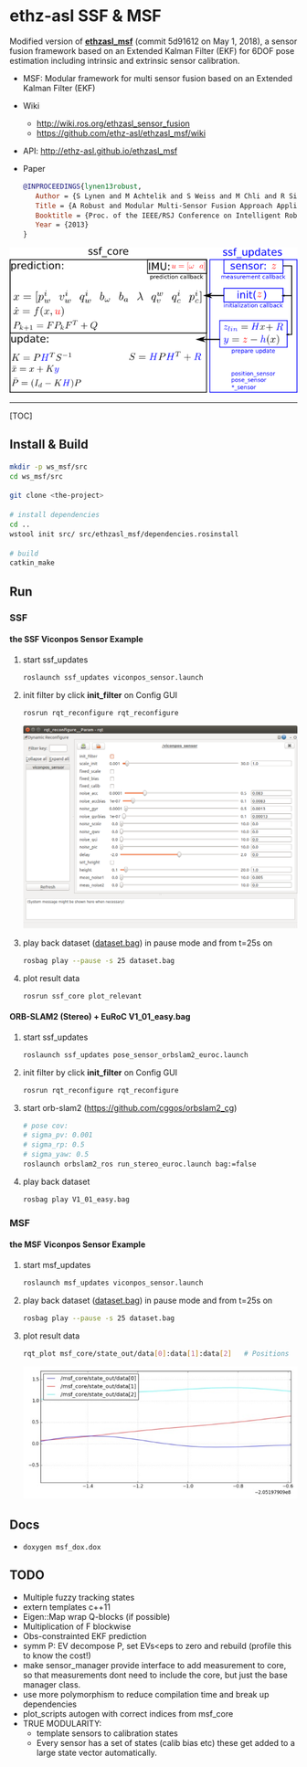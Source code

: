 # ethz-asl SSF & MSF

Modified version of **[ethzasl_msf](https://github.com/ethz-asl/ethzasl_msf)** (commit 5d91612  on May 1, 2018), a sensor fusion framework based on an Extended Kalman Filter (EKF) for 6DOF pose estimation including intrinsic and extrinsic sensor calibration.

* MSF: Modular framework for multi sensor fusion based on an Extended Kalman Filter (EKF)

* Wiki
   - http://wiki.ros.org/ethzasl_sensor_fusion
   - https://github.com/ethz-asl/ethzasl_msf/wiki

* API: http://ethz-asl.github.io/ethzasl_msf

* Paper
  ```bibtex
  @INPROCEEDINGS{lynen13robust,
     Author = {S Lynen and M Achtelik and S Weiss and M Chli and R Siegwart},
     Title = {A Robust and Modular Multi-Sensor Fusion Approach Applied to MAV Navigation},
     Booktitle = {Proc. of the IEEE/RSJ Conference on Intelligent Robots and Systems (IROS)},
     Year = {2013}
  }
  ```

<p align="center">
  <img src="images/ethz_msf.png"/>
</p>

-----

[TOC]

## Install & Build
  ```sh
  mkdir -p ws_msf/src
  cd ws_msf/src

  git clone <the-project>

  # install dependencies
  cd ..
  wstool init src/ src/ethzasl_msf/dependencies.rosinstall

  # build
  catkin_make
  ```

## Run

### SSF

#### the SSF Viconpos Sensor Example

1. start ssf_updates
   ```sh
   roslaunch ssf_updates viconpos_sensor.launch
   ```

2. init filter by click **init_filter** on Config GUI
   ```sh
   rosrun rqt_reconfigure rqt_reconfigure
   ```
   <p align="center">
     <img src="images/rqt_reconfigure_ssf.png"/>
   </p>

3. play back dataset  ([dataset.bag](http://wiki.ros.org/ethzasl_sensor_fusion/Tutorials/Introductory%20Tutorial%20for%20Multi-Sensor%20Fusion%20Framework?action=AttachFile&do=view&target=dataset.bag)) in pause mode and from t=25s on
    ```sh
    rosbag play --pause -s 25 dataset.bag
    ```  
    
4. plot result data
   ```sh
   rosrun ssf_core plot_relevant
   ```     

#### ORB-SLAM2 (Stereo) + EuRoC V1_01_easy.bag

1. start ssf_updates
   ```sh
   roslaunch ssf_updates pose_sensor_orbslam2_euroc.launch
   ```

2. init filter by click **init_filter** on Config GUI
   ```sh
   rosrun rqt_reconfigure rqt_reconfigure
   ```

3. start orb-slam2 (https://github.com/cggos/orbslam2_cg)
   ```sh
   # pose cov:
   # sigma_pv: 0.001
   # sigma_rp: 0.5
   # sigma_yaw: 0.5
   roslaunch orbslam2_ros run_stereo_euroc.launch bag:=false
   ```

4. play back dataset
   ```sh
   rosbag play V1_01_easy.bag
   ```

### MSF

#### the MSF Viconpos Sensor Example

1. start msf_updates
   ```sh
   roslaunch msf_updates viconpos_sensor.launch
   ```

2. play back dataset  ([dataset.bag](http://wiki.ros.org/ethzasl_sensor_fusion/Tutorials/Introductory%20Tutorial%20for%20Multi-Sensor%20Fusion%20Framework?action=AttachFile&do=view&target=dataset.bag)) in pause mode and from t=25s on
   ```sh
   rosbag play --pause -s 25 dataset.bag
   ```
3. plot result data
   ```sh
   rqt_plot msf_core/state_out/data[0]:data[1]:data[2]   # Positions
   ```
   <p align="center">
     <img src="images/stateout.jpg"/>
   </p>

## Docs

* `doxygen msf_dox.dox`

## TODO

* Multiple fuzzy tracking states
* extern templates c++11
* Eigen::Map wrap Q-blocks (if possible)
* Multiplication of F blockwise
* Obs-constrainted EKF prediction
* symm P: EV decompose P, set EVs<eps to zero and rebuild (profile this to know the cost!)
* make sensor_manager provide interface to add measurement to core, so that measurements dont need to include the core, but just the base manager class.
* use more polymorphism to reduce compilation time and break up dependencies
* plot_scripts autogen with correct indices from msf_core
* TRUE MODULARITY:
  - template sensors to calibration states
  - Every sensor has a set of states (calib bias etc) these get added to a large state vector automatically.
